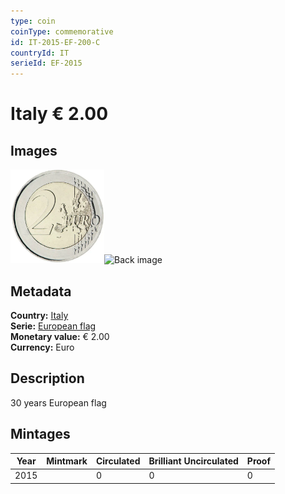 ```yaml
---
type: coin
coinType: commemorative
id: IT-2015-EF-200-C
countryId: IT
serieId: EF-2015
---
```


# Italy € 2.00

## Images

<img src="../../Images/common-2007-200.webp" height="150" alt="Front image"><img src="Images/IT-2015-200-000.webp" height="150" alt="Back image">

## Metadata

**Country:** [Italy](../../Countries/Italy/index.md)\
**Serie:** [European flag](index.md)\
**Monetary value:** € 2.00\
**Currency:** Euro

## Description
30 years European flag

## Mintages

| Year | Mintmark | Circulated | Brilliant Uncirculated | Proof |
| ---- | -------- | ---------- | ---------------------- | ----- |
| 2015 |  | 0| 0 | 0 |
